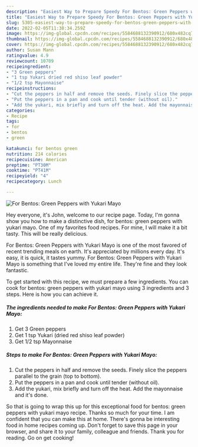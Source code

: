 ```yaml
---
description: "Easiest Way to Prepare Speedy For Bentos: Green Peppers with Yukari Mayo"
title: "Easiest Way to Prepare Speedy For Bentos: Green Peppers with Yukari Mayo"
slug: 5305-easiest-way-to-prepare-speedy-for-bentos-green-peppers-with-yukari-mayo
date: 2022-02-05T11:38:34.259Z
image: https://img-global.cpcdn.com/recipes/5584688132390912/680x482cq70/for-bentos-green-peppers-with-yukari-mayo-recipe-main-photo.jpg
thumbnail: https://img-global.cpcdn.com/recipes/5584688132390912/680x482cq70/for-bentos-green-peppers-with-yukari-mayo-recipe-main-photo.jpg
cover: https://img-global.cpcdn.com/recipes/5584688132390912/680x482cq70/for-bentos-green-peppers-with-yukari-mayo-recipe-main-photo.jpg
author: Susan Mann
ratingvalue: 4.9
reviewcount: 10709
recipeingredient:
- "3 Green peppers"
- "1 tsp Yukari dried red shiso leaf powder"
- "1/2 tsp Mayonnaise"
recipeinstructions:
- "Cut the peppers in half and remove the seeds. Finely slice the peppers parallel to the grain (top to bottom)."
- "Put the peppers in a pan and cook until tender (without oil)."
- "Add the yukari, mix briefly and turn off the heat. Add the mayonnaise and it&#39;s done."
categories:
- Recipe
tags:
- for
- bentos
- green

katakunci: for bentos green 
nutrition: 214 calories
recipecuisine: American
preptime: "PT30M"
cooktime: "PT41M"
recipeyield: "4"
recipecategory: Lunch

---
```



![For Bentos: Green Peppers with Yukari Mayo](https://img-global.cpcdn.com/recipes/5584688132390912/680x482cq70/for-bentos-green-peppers-with-yukari-mayo-recipe-main-photo.jpg)

Hey everyone, it's John, welcome to our recipe page. Today, I'm gonna show you how to make a distinctive dish, for bentos: green peppers with yukari mayo. One of my favorites food recipes. For mine, I will make it a bit tasty. This will be really delicious.

For Bentos: Green Peppers with Yukari Mayo is one of the most favored of recent trending meals on earth. It's appreciated by millions every day. It's easy, it is quick, it tastes yummy. For Bentos: Green Peppers with Yukari Mayo is something that I've loved my entire life. They're fine and they look fantastic.




To get started with this recipe, we must prepare a few ingredients. You can cook for bentos: green peppers with yukari mayo using 3 ingredients and 3 steps. Here is how you can achieve it.

<!--inarticleads1-->

##### The ingredients needed to make For Bentos: Green Peppers with Yukari Mayo:

1. Get 3 Green peppers
1. Get 1 tsp Yukari (dried red shiso leaf powder)
1. Get 1/2 tsp Mayonnaise




<!--inarticleads2-->

##### Steps to make For Bentos: Green Peppers with Yukari Mayo:

1. Cut the peppers in half and remove the seeds. Finely slice the peppers parallel to the grain (top to bottom).
1. Put the peppers in a pan and cook until tender (without oil).
1. Add the yukari, mix briefly and turn off the heat. Add the mayonnaise and it&#39;s done.




So that is going to wrap this up for this exceptional food for bentos: green peppers with yukari mayo recipe. Thanks so much for your time. I am confident that you can make this at home. There's gonna be interesting food in home recipes coming up. Don't forget to save this page in your browser, and share it to your family, colleague and friends. Thank you for reading. Go on get cooking!
